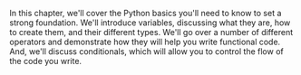 In this chapter, we'll cover the Python basics you'll need to know to set a strong foundation. We'll introduce variables, discussing what they are, how to create them, and their different types. We'll go over a number of different operators and demonstrate how they will help you write functional code. And, we'll discuss conditionals, which will allow you to control the flow of the code you write. 

